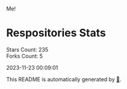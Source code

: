 Me!

# Respositories Stats
Stars Count: 235  
Forks Count: 5

2023-11-23 00:09:01  

This README is automatically generated by [🐰](https://github.com/rnitta/rnitta).
